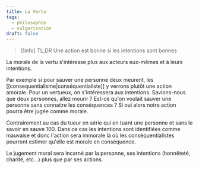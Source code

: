 ```yaml
---
title: La Vertu
tags:
  - philosophie
  - vulgarisation
draft: false
---
```


> [!info] TL;DR
> Une action est bonne si les intentions sont bonnes

La morale de la vertu s'intéresse plus aux acteurs eux-mêmes et à leurs intentions.

Par exemple si pour sauver une personne deux meurent, les [[consequentialisme|conséquentialiste]] y verrons plutôt une action amorale. Pour un vertueux, on s'intéressera aux intentions. Savions-nous que deux personnes, allez mourir ? Est-ce qu'on voulait sauver une personne sans connaitre les conséquences ? Si oui alors notre action pourra être jugée comme morale.

Contrairement au cas du tueur en série qui en tuant une personne et sans le savoir en sauve 100. Dans ce cas les intentions sont identifiées comme mauvaise et donc l'action sera immorale là où les conséquentialistes pourront estimer qu'elle est morale en conséquence.

Le jugement moral sera incarné par la personne, ses intentions (honnêteté, charité, etc...) plus que par ses actions.
